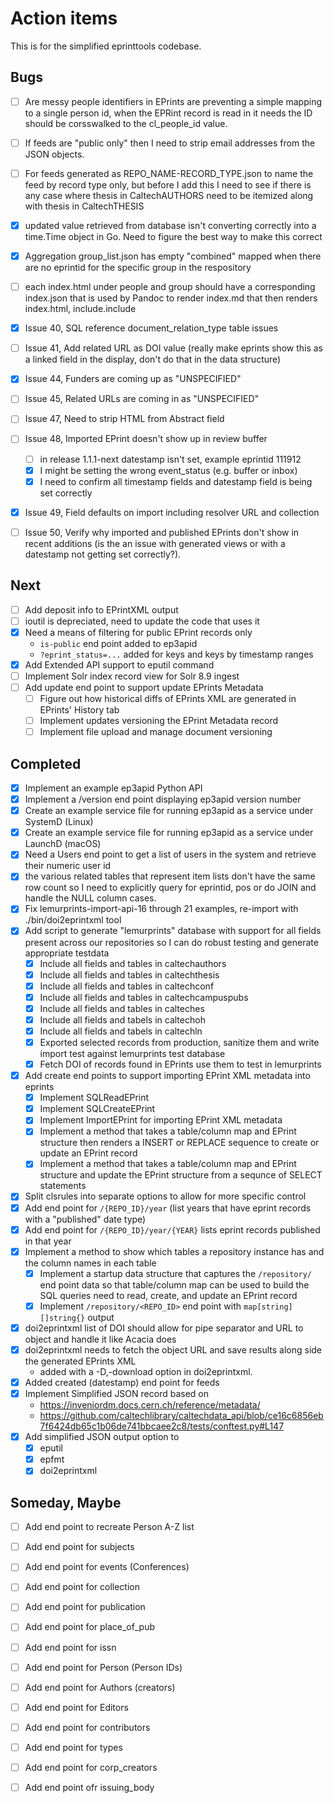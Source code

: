 
Action items
============

This is for the simplified eprinttools codebase.

Bugs
----

- [ ] Are messy people identifiers in EPrints are preventing a simple mapping to a single person id, when the EPRint record is read in it needs the ID should be corsswalked to the cl_people_id value.
- [ ] If feeds are "public only" then I need to strip email addresses from the JSON objects.
- [ ] For feeds generated as REPO_NAME-RECORD_TYPE.json to name the feed by record type only, but before I add this I need to see if there is any case where thesis in CaltechAUTHORS need to be itemized along with thesis in CaltechTHESIS
- [x] updated value retrieved from database isn't converting correctly into a time.Time object in Go. Need to figure the best way to make this correct
- [x] Aggregation group_list.json has empty "combined" mapped when there are no eprintid for the specific group in the respository 
- [ ] each index.html under people and group should have a corresponding index.json that is used by Pandoc to render index.md that then renders index.html, include.include
- [x] Issue 40, SQL reference document_relation_type table issues
- [ ] Issue 41, Add related URL as DOI value (really make eprints show this as a linked field in the display, don't do that in the data structure)
- [x] Issue 44, Funders are coming up as "UNSPECIFIED"
- [ ] Issue 45, Related URLs are coming in as "UNSPECIFIED"
- [ ] Issue 47, Need to strip HTML from Abstract field
- [ ] Issue 48, Imported EPrint doesn't show up in review buffer
    - [ ] in release 1.1.1-next datestamp isn't set, example eprintid 111912
    - [x] I might be setting the wrong event_status (e.g. buffer or inbox)
    - [x] I need to confirm all timestamp fields and datestamp field is being set correctly
- [x] Issue 49, Field defaults on import including resolver URL and collection
- [ ] Issue 50, Verify why imported and published EPrints don't show in recent additions (is the an issue with generated views or with a datestamp not getting set correctly?).


Next
----

- [ ] Add deposit info to EPrintXML output
- [ ] ioutil is depreciated, need to update the code that uses it
- [x] Need a means of filtering for public EPrint records only
    - `is-public` end point added to ep3apid
    - `?eprint_status=...` added for keys and keys by timestamp ranges
- [x] Add Extended API support to eputil command
- [ ] Implement Solr index record view for Solr 8.9 ingest
- [ ] Add update end point to support update EPrints Metadata
    - [ ] Figure out how historical diffs of EPrints XML are generated in EPrints' History tab
    - [ ] Implement updates versioning the EPrint Metadata record
    - [ ] Implement file upload and manage document versioning

Completed
---------

- [x] Implement an example ep3apid Python API
- [x] Implement a /version end point displaying ep3apid version number
- [x] Create an example service file for running ep3apid as a service under SystemD (Linux)
- [x] Create an example service file for running ep3apid as a service under LaunchD (macOS)
- [x] Need a Users end point to get a list of users in the system and retrieve their numeric user id
- [x] the various related tables that represent item lists don't have the same row count so I need to explicitly query for eprintid, pos or do JOIN and handle the NULL column cases.
- [x] Fix lemurprints-import-api-16 through 21 examples, re-import with ./bin/doi2eprintxml tool
- [x] Add script to generate "lemurprints" database with support for all fields present across our repositories so I can do robust testing and generate appropriate testdata
    - [x] Include all fields and tables in caltechauthors
    - [x] Include all fields and tables in caltechthesis
    - [x] Include all fields and tables in caltechconf
    - [x] Include all fields and tables in caltechcampuspubs
    - [x] Include all fields and tables in calteches
    - [x] Include all fields and tabels in caltechoh
    - [x] Include all fields and tabels in caltechln
    - [x] Exported selected records from production, sanitize them and write import test against lemurprints test database
    - [x] Fetch DOI of records found in EPrints use them to test in lemurprints
- [x] Add create end points to support importing EPrint XML metadata into eprints
    - [x] Implement SQLReadEPrint
    - [x] Implement SQLCreateEPrint
    - [x] Implement ImportEPrint for importing EPrint XML metadata
    - [x] Implement a method that takes a table/column map and EPrint structure then renders a INSERT or REPLACE sequence to create or update an EPrint record
    - [x] Implement a method that takes a table/column map and EPrint structure and update the EPrint structure from a sequnce of SELECT statements
- [x] Split clsrules into separate options to allow for more specific control
- [x] Add end point for `/{REPO_ID}/year` (list years that have eprint records with a "published" date type)
- [x] Add end point for `/{REPO_ID}/year/{YEAR}` lists eprint records published in that year
- [x] Implement a method to show which tables a repository instance has and the column names in each table
    - [x] Implement a startup data structure that captures the `/repository/` end point data so that table/column map can be used to build the SQL queries need to read, create, and update an EPrint record
    - [x] Implement `/repository/<REPO_ID>` end point with `map[string][]string{}` output
- [x] doi2eprintxml list of DOI should allow for pipe separator and URL to object and handle it like Acacia does
- [x] doi2eprintxml needs to fetch the object URL and save results along side the generated EPrints XML
    - added with a -D,-download option in doi2eprintxml.
- [x] Added created (datestamp) end point for feeds
- [x] Implement Simplified JSON record based on 
    - https://inveniordm.docs.cern.ch/reference/metadata/
    - https://github.com/caltechlibrary/caltechdata_api/blob/ce16c6856eb7f6424db65c1b06de741bbcaee2c8/tests/conftest.py#L147
- [x] Add simplified JSON output option to
    - [x] eputil
    - [x] epfmt
    - [x] doi2eprintxml

Someday, Maybe
--------------

- [ ] Add end point to recreate Person A-Z list
- [ ] Add end point for subjects
- [ ] Add end point for events (Conferences)
- [ ] Add end point for collection
- [ ] Add end point for publication
- [ ] Add end point for place_of_pub
- [ ] Add end point for issn
- [ ] Add end point for Person (Person IDs)
- [ ] Add end point for Authors (creators)
- [ ] Add end point for Editors
- [ ] Add end point for contributors
- [ ] Add end point for types
- [ ] Add end point for corp_creators
- [ ] Add end point ofr issuing_body


